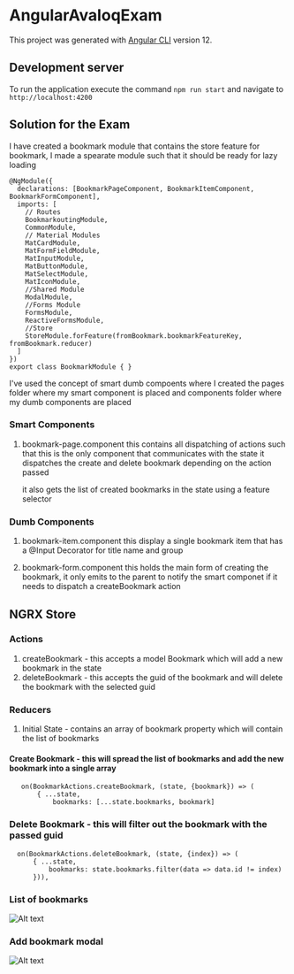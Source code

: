# AngularAvaloqExam

This project was generated with [Angular CLI](https://github.com/angular/angular-cli) version 12.

## Development server

To run the application execute the command `npm run start` and navigate to `http://localhost:4200`

## Solution for the Exam
I have created a bookmark module that contains the store feature for bookmark, I made a spearate module such that
it should be ready for lazy loading

```
@NgModule({
  declarations: [BookmarkPageComponent, BookmarkItemComponent, BookmarkFormComponent],
  imports: [
    // Routes
    BookmarkoutingModule,
    CommonModule,
    // Material Modules
    MatCardModule,
    MatFormFieldModule,
    MatInputModule,
    MatButtonModule,
    MatSelectModule,
    MatIconModule,
    //Shared Module
    ModalModule,
    //Forms Module
    FormsModule,
    ReactiveFormsModule,
    //Store
    StoreModule.forFeature(fromBookmark.bookmarkFeatureKey, fromBookmark.reducer)
  ]
})
export class BookmarkModule { }
```

I've used the concept of smart dumb compoents where I created the pages folder where my smart component is placed and components folder where
my dumb components are placed

### Smart Components
1. bookmark-page.component
   this contains all dispatching of actions such that this is the only component that communicates with the state
   it dispatches the create and delete bookmark depending on the action passed

   it also gets the list of created bookmarks in the state using a feature selector

### Dumb Components
1. bookmark-item.component
   this display a single bookmark item that has a @Input Decorator for title name and group

2. bookmark-form.component
   this holds the main form of creating the bookmark, it only emits to the parent to notify the smart componet if it needs to dispatch a createBookmark action


## NGRX Store

### Actions
 1. createBookmark - this accepts a model Bookmark which will add a new bookmark in the state
 2. deleteBookmark - this accepts the guid of the bookmark and will delete the bookmark with the selected guid

### Reducers

 1. Initial State - contains an array of bookmark property which will contain the list of bookmarks

 #### Create Bookmark - this will spread the list of bookmarks and add the new bookmark into a single array
 ```
    on(BookmarkActions.createBookmark, (state, {bookmark}) => (
        { ...state, 
            bookmarks: [...state.bookmarks, bookmark]
  ```

 ### Delete Bookmark - this will filter out the bookmark with the passed guid
  ```
    on(BookmarkActions.deleteBookmark, (state, {index}) => (
        { ...state, 
            bookmarks: state.bookmarks.filter(data => data.id != index)
        })),
  ```

  ### List of bookmarks
  ![Alt text](./assets/readme/images/bookmark-list.png "Title")

  ### Add bookmark modal
  ![Alt text](./assets/readme/images/bookmark-add.png "Title")